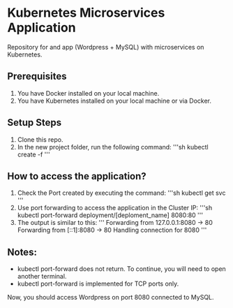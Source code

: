 # Kubernetes Microservices Application
Repository for and app (Wordpress + MySQL) with microservices on Kubernetes.

## Prerequisites
1. You have Docker installed on your local machine.
2. You have Kubernetes installed on your local machine or via Docker.


## Setup Steps
1. Clone this repo.
2. In the new project folder, run the following command:
'''sh
kubectl create -f 
'''


## How to access the application?
1. Check the Port created by executing the command:
'''sh
kubectl get svc
'''
2. Use port forwarding to access the application in the Cluster IP:
'''sh
kubectl port-forward deployment/[deploment_name] 8080:80
'''
3. The output is similar to this:
'''
Forwarding from 127.0.0.1:8080 -> 80
Forwarding from [::1]:8080 -> 80
Handling connection for 8080
'''


## Notes:
   - kubectl port-forward does not return. To continue, you will need to open another terminal.
   - kubectl port-forward is implemented for TCP ports only.


Now, you should access Wordpress on port 8080 connected to MySQL.
